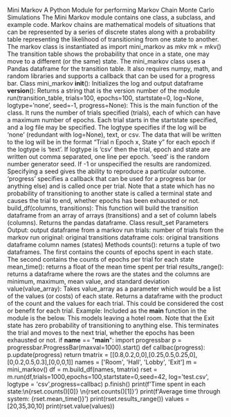 Mini Markov
 A Python Module for performing Markov Chain Monte Carlo Simulations
 The Mini Markov module contains one class, a subclass, and example code. Markov chains are
 mathematical models of situations that can be represented by a series of discrete states along
 with a probability table representing the likelihood of transitioning from one state to another.
 The markov class is instantiated as
 import mini_markov as mkv
 mk = mkv()
 The transition table shows the probability that once in a state, one may move to a different (or
 the same) state. The mini_markov class uses a Pandas dataframe for the transition table. It also
 requires numpy, math, and random libraries and supports a callback that can be used for a
 progress bar.
 Class mini_markov
 __init__(): Initializes the log and output dataframe
 __version__(): Returns a string that is the version number of the module
 run(transition_table, trials=100, epochs=100, startstate=0, log=None, logtype=’none’,
 seed=-1, progress=None): This is the main function of the class. It runs the number of trials
 specified (trials), each of which can have a maximum number of epochs. Each trial starts in the
 startstate specified, and a log file may be specified. The logtype specifies if the log will be ‘none’
 (redundant with log=None), text, or csv. The data that will be written to the log will be in the
 format “Trial n Epoch x, State y” for each epoch if the logtype is ‘text’. If logtype is ‘csv’ then the
 trial, epoch and state are written out comma separated, one line per epoch. ‘seed’ is the random
 number generator seed. If -1 or unspecified the results are randomized. Specifying a seed gives
 the ability to reproduce a particular outcome. ‘progress’ specifies a callback that can be used for
 a progress bar (or anything else) and is called once per trial. Note that a state which has no
 probability of transitioning to another state is called a terminal state and causes the trial to end,
 whether epochs has been exhausted or not.
 build_df(columns, transitions): This function will build the transition dataframe from an array
 of arrays (transitions) and a set of column labels (columns). Returns the pandas dataframe.
 Class result_set
 Parameters
Output: output dataframe from a markov run
 trials: number of trials from the markov run
 original: original transitions dataframe
 cols: original transitions dataframe column names (states)
 Methods
 counts(): returns a tuple of two dataframes. The first contains the counts of epochs spent in
 each state. The second contains the counts of epochs per trial for each state
 mean_time(): returns a float of the mean time spent per trial
 results_range(): returns a dataframe where the rows are the states and the columns are
 minimum, maximum, mean value, and standard deviation
 value(value_array): Takes value_array as a parameter which would be a list of the values (or
 costs) of each state. Returns a dataframe with the product of the count and the values for each
 trial. This could be considered the cost or benefit for each trial.
 Example:
 Included as the __main__ function in the module is the below. This models leaving a hotel room.
 Note that the Exit state has zero probability of transitioning to anything else. This terminates the
 trial and moves to the next trial, whether the epochs has been exhausted or not.
 if __name__ == "__main__":
 import progressbar
 p = progressbar.ProgressBar(maxval=1000).start()
 def callbac(progress):
 p.update(progress)
 return
 tmatrix = [[0.8,0.2,0,0],[0.25,0.5,0.25,0],[0,0.2,0.5,0.3],[0,0,0,1]]
 names = ['Room', 'Hall', 'Lobby', 'Exit']
 m = mini_markov()
 df = m.build_df(names, tmatrix)
 rset = m.run(df,trials=1000,epochs=100,startstate=0,seed=42, log='test.csv',
 logtype = 'csv',progress=callbac)
 p.finish()
print(f'Time spent in each state:\n{rset.counts()[0]} \n{rset.counts()[1]}')
 print(f'Average time through system: {rset.mean_time()}')
 print(rset.results_range())
 values = [20,35,30,10]
 print(rset.value(values))
